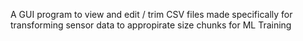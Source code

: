 A GUI program to view and edit / trim CSV files made specifically for transforming sensor data to appropirate size chunks for ML Training
